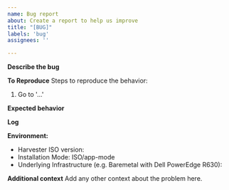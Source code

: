 ```yaml
---
name: Bug report
about: Create a report to help us improve
title: "[BUG]"
labels: 'bug'
assignees: ''

---
```


**Describe the bug**
<!-- A clear and concise description of what the bug is. -->

**To Reproduce**
Steps to reproduce the behavior:
1. Go to '...'

**Expected behavior**
<!-- A clear and concise description of what you expected to happen. -->

**Log**
<!-- If applicable, add the Harvester' log when the issue happens. -->


**Environment:**
 - Harvester ISO version: 
 - Installation Mode: ISO/app-mode
 - Underlying Infrastructure (e.g. Baremetal with Dell PowerEdge R630):

**Additional context**
Add any other context about the problem here.
